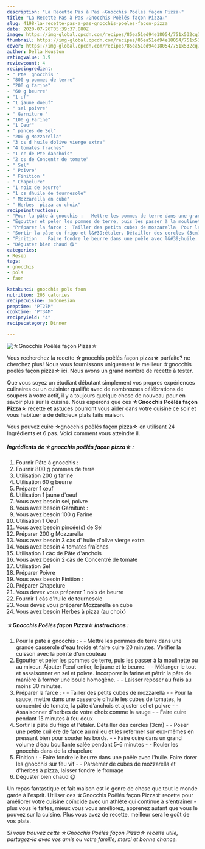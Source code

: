 ```yaml
---
description: "La Recette Pas à Pas ☆Gnocchis Poêlés façon Pizza☆"
title: "La Recette Pas à Pas ☆Gnocchis Poêlés façon Pizza☆"
slug: 4198-la-recette-pas-a-pas-gnocchis-poeles-facon-pizza
date: 2020-07-26T05:39:37.880Z
image: https://img-global.cpcdn.com/recipes/85ea51ed94e18054/751x532cq70/☆gnocchis-poeles-facon-pizza☆-photo-principale-de-la-recette.jpg
thumbnail: https://img-global.cpcdn.com/recipes/85ea51ed94e18054/751x532cq70/☆gnocchis-poeles-facon-pizza☆-photo-principale-de-la-recette.jpg
cover: https://img-global.cpcdn.com/recipes/85ea51ed94e18054/751x532cq70/☆gnocchis-poeles-facon-pizza☆-photo-principale-de-la-recette.jpg
author: Della Houston
ratingvalue: 3.9
reviewcount: 4
recipeingredient:
- " Pte  gnocchis "
- "800 g pommes de terre"
- "200 g farine"
- "60 g beurre"
- "1 uf"
- "1 jaune doeuf"
- " sel poivre"
- " Garniture "
- "100 g Farine"
- "1 Oeuf"
- " pinces de Sel"
- "200 g Mozzarella"
- "3 cs d huile dolive vierge extra"
- "4 tomates fraches"
- "1 cc de Pte danchois"
- "2 cs de Concentr de tomate"
- " Sel"
- " Poivre"
- " Finition "
- " Chapelure"
- "1 noix de beurre"
- "1 cs dhuile de tournesole"
- " Mozzarella en cube"
- " Herbes  pizza au choix"
recipeinstructions:
- "Pour la pâte à gnocchis :   Mettre les pommes de terre dans une grande casserole d&#39;eau froide et faire cuire 20 minutes. Vérifier la cuisson avec la pointe d&#39;un couteau"
- "Égoutter et peler les pommes de terre, puis les passer à la moulinette ou au mixeur. Ajouter l’œuf entier, le jaune et le beurre.   Mélanger le tout et assaisonner en sel et poivre. Incorporer la farine et pétrir la pâte de manière à former une boule homogène.   Laisser reposer au frais au moins 30 minutes."
- "Préparer la farce :  Tailler des petits cubes de mozzarella  Pour la sauce, mettre dans une casserole d’huile les cubes de tomates, le concentré de tomate, la pâte d’anchois et ajuster sel et poivre  Assaisonner d’herbes de votre choix comme la sauge  Faire cuire pendant 15 minutes à feu doux"
- "Sortir la pâte du frigo et l&#39;étaler. Détailler des cercles (3cm)  Poser une petite cuillère de farce au milieu et les refermer sur eux-mêmes en pressant bien pour souder les bords.  Faire cuire dans un grand volume d’eau bouillante salée pendant 5-6 minutes  Rouler les gnocchis dans de la chapelure"
- "Finition :  Faire fondre le beurre dans une poêle avec l&#39;huile. Faire dorer les gnocchis sur feu vif  Parsemer de cubes de mozzarella et d&#39;herbes à pizza, laisser fondre le fromage"
- "Déguster bien chaud 😋"
categories:
- Resep
tags:
- gnocchis
- pols
- faon

katakunci: gnocchis pols faon 
nutrition: 205 calories
recipecuisine: Indonesian
preptime: "PT27M"
cooktime: "PT34M"
recipeyield: "4"
recipecategory: Dinner

---
```



![☆Gnocchis Poêlés façon Pizza☆](https://img-global.cpcdn.com/recipes/85ea51ed94e18054/751x532cq70/☆gnocchis-poeles-facon-pizza☆-photo-principale-de-la-recette.jpg)

Vous recherchez la recette ☆gnocchis poêlés façon pizza☆ parfaite? ne cherchez plus! Nous vous fournissons uniquement le meilleur ☆gnocchis poêlés façon pizza☆ ici. Nous avons un grand nombre de recette à tester.

Que vous soyez un étudiant débutant simplement vos propres expériences culinaires ou un cuisinier qualifié avec de nombreuses célébrations de soupers à votre actif, il y a toujours quelque chose de nouveau pour en savoir plus sur la cuisine. Nous espérons que ces <strong> ☆Gnocchis Poêlés façon Pizza☆ </strong> recette et astuces pourront vous aider dans votre cuisine ce soir et vous habituer à de délicieux plats faits maison.

<!--inarticleads1-->

Vous pouvez cuire ☆gnocchis poêlés façon pizza☆ en utilisant 24 Ingrédients et 6 pas. Voici comment vous atteindre il.

##### Ingrédients de ☆gnocchis poêlés façon pizza☆ :

1. Fournir  Pâte à gnocchis :
1. Fournir 800 g pommes de terre
1. Utilisation 200 g farine
1. Utilisation 60 g beurre
1. Préparer 1 œuf
1. Utilisation 1 jaune d&#39;oeuf
1. Vous avez besoin  sel, poivre
1. Vous avez besoin  Garniture :
1. Vous avez besoin 100 g Farine
1. Utilisation 1 Oeuf
1. Vous avez besoin  pincée(s) de Sel
1. Préparer 200 g Mozzarella
1. Vous avez besoin 3 càs d&#39; huile d&#39;olive vierge extra
1. Vous avez besoin 4 tomates fraîches
1. Utilisation 1 càc de Pâte d&#39;anchois
1. Vous avez besoin 2 càs de Concentré de tomate
1. Utilisation  Sel
1. Préparer  Poivre
1. Vous avez besoin  Finition :
1. Préparer  Chapelure
1. Vous devez vous préparer 1 noix de beurre
1. Fournir 1 càs d&#39;huile de tournesole
1. Vous devez vous préparer  Mozzarella en cube
1. Vous avez besoin  Herbes à pizza (au choix)




<!--inarticleads2-->

##### ☆Gnocchis Poêlés façon Pizza☆ instructions :

1. Pour la pâte à gnocchis :  -  - Mettre les pommes de terre dans une grande casserole d&#39;eau froide et faire cuire 20 minutes. Vérifier la cuisson avec la pointe d&#39;un couteau
1. Égoutter et peler les pommes de terre, puis les passer à la moulinette ou au mixeur. Ajouter l’œuf entier, le jaune et le beurre.  -  - Mélanger le tout et assaisonner en sel et poivre. Incorporer la farine et pétrir la pâte de manière à former une boule homogène.  -  - Laisser reposer au frais au moins 30 minutes.
1. Préparer la farce : -  - Tailler des petits cubes de mozzarella -  - Pour la sauce, mettre dans une casserole d’huile les cubes de tomates, le concentré de tomate, la pâte d’anchois et ajuster sel et poivre -  - Assaisonner d’herbes de votre choix comme la sauge -  - Faire cuire pendant 15 minutes à feu doux
1. Sortir la pâte du frigo et l&#39;étaler. Détailler des cercles (3cm) -  - Poser une petite cuillère de farce au milieu et les refermer sur eux-mêmes en pressant bien pour souder les bords. -  - Faire cuire dans un grand volume d’eau bouillante salée pendant 5-6 minutes -  - Rouler les gnocchis dans de la chapelure
1. Finition :  - Faire fondre le beurre dans une poêle avec l&#39;huile. Faire dorer les gnocchis sur feu vif -  - Parsemer de cubes de mozzarella et d&#39;herbes à pizza, laisser fondre le fromage
1. Déguster bien chaud 😋




<!--inarticleads1-->

<p>
Un repas fantastique et fait maison est le genre de chose que tout le monde garde à l'esprit. Utiliser ces ☆Gnocchis Poêlés façon Pizza☆ recette pour améliorer votre cuisine coïncide avec un athlète qui continue à s'entraîner - plus vous le faites, mieux vous vous améliorez, apprenez autant que vous le pouvez sur la cuisine. Plus vous avez de recette, meilleur sera le goût de vos plats.
</p>

<p>
<i>Si vous trouvez cette ☆Gnocchis Poêlés façon Pizza☆ recette utile, partagez-la avec vos amis ou votre famille, merci et bonne chance.</i>
</p>
